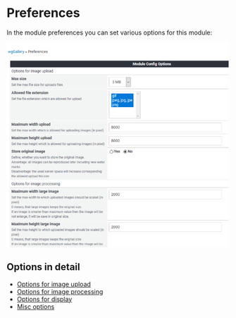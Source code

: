 # Preferences

In the module preferences you can set various options for this module:

![](../../.gitbook/assets/preferences1.png)

## Options in detail

* [Options for image upload](options-for-image-upload.md)
* [Options for image processing](options-for-image-processing.md)
* [Options for display](options-for-display.md)
* [Misc options](misc-options.md)

